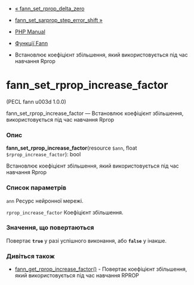 - [«
fann_set_rprop_delta_zero](function.fann-set-rprop-delta-zero.md)
- [fann_set_sarprop_step_error_shift
»](function.fann-set-sarprop-step-error-shift.md)

- [PHP Manual](index.md)
- [Функції Fann](ref.fann.md)
- Встановлює коефіцієнт збільшення, який використовується під час навчання
Rprop

# fann_set_rprop_increase_factor

(PECL fann u003d 1.0.0)

fann_set_rprop_increase_factor — Встановлює коефіцієнт збільшення,
використовується під час навчання Rprop

### Опис

**fann_set_rprop_increase_factor**(resource `$ann`, float
`$rprop_increase_factor`): bool

Встановлює коефіцієнт збільшення, який використовується під час навчання
Rprop

### Список параметрів

`ann`
Ресурс нейронної мережі.

`rprop_increase_factor`
Коефіцієнт збільшення.

### Значення, що повертаються

Повертає **`true`** у разі успішного виконання, або **`false`** у
інакше.

### Дивіться також

- [fann_get_rprop_increase_factor()](function.fann-get-rprop-increase-factor.md) -
Повертає коефіцієнт збільшення, який використовується під час навчання
RPROP
